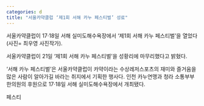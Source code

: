 ```yaml
---
categories: d
title: "서울카약클럽 ‘제1회 서해 카누 페스티벌’ 성료"
---
```

서울카약클럽이 17&middot;18일 서해 실미도해수욕장에서 &lsquo;제1회 서해 카누 페스티벌&rsquo;을 열었다(사진= 최우영 사진작가).



서울카약클럽이 21일 &lsquo;제1회 서해 카누 페스티벌&rsquo;을 성황리에 마무리했다고 밝혔다.

&lsquo;서해 카누 페스티벌&rsquo;은 서울카약클럽이 카약이라는 수상레저스포츠의 재미와 즐거움을 많은 사람이 알아가길 바라는 취지에서 기획한 행사다. 인천 카누연맹과 청라 소통부부한의원의 후원으로 17&middot;18일 서해 실미도해수욕장에서 개최됐다.



페스티